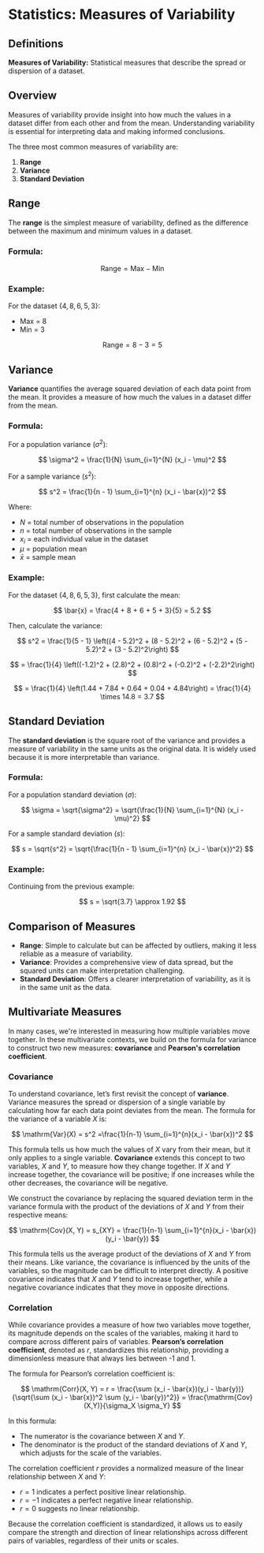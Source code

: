 # Statistics: Measures of Variability

## Definitions

**Measures of Variability:** Statistical measures that describe the spread or dispersion of a dataset. 

## Overview

Measures of variability provide insight into how much the values in a dataset differ from each other and from the mean. Understanding variability is essential for interpreting data and making informed conclusions.

The three most common measures of variability are:

1. **Range**
2. **Variance**
3. **Standard Deviation**

## Range

The **range** is the simplest measure of variability, defined as the difference between the maximum and minimum values in a dataset.

### Formula:

$$
\text{Range} = \text{Max} - \text{Min}
$$

### Example:

For the dataset $\{4, 8, 6, 5, 3\}$:

- Max = 8
- Min = 3

$$
\text{Range} = 8 - 3 = 5
$$

## Variance

**Variance** quantifies the average squared deviation of each data point from the mean. It provides a measure of how much the values in a dataset differ from the mean.

### Formula:

For a population variance ($\sigma^2$):

$$
\sigma^2 = \frac{1}{N} \sum_{i=1}^{N} (x_i - \mu)^2
$$

For a sample variance ($s^2$):

$$
s^2 = \frac{1}{n - 1} \sum_{i=1}^{n} (x_i - \bar{x})^2
$$

Where:
- $N$ = total number of observations in the population
- $n$ = total number of observations in the sample
- $x_i$ = each individual value in the dataset
- $\mu$ = population mean
- $\bar{x}$ = sample mean

### Example:

For the dataset $\{4, 8, 6, 5, 3\}$, first calculate the mean:

$$
\bar{x} = \frac{4 + 8 + 6 + 5 + 3}{5} = 5.2
$$

Then, calculate the variance:

$$
s^2 = \frac{1}{5 - 1} \left((4 - 5.2)^2 + (8 - 5.2)^2 + (6 - 5.2)^2 + (5 - 5.2)^2 + (3 - 5.2)^2\right)
$$

$$
= \frac{1}{4} \left((-1.2)^2 + (2.8)^2 + (0.8)^2 + (-0.2)^2 + (-2.2)^2\right)
$$

$$
= \frac{1}{4} \left(1.44 + 7.84 + 0.64 + 0.04 + 4.84\right) = \frac{1}{4} \times 14.8 = 3.7
$$

## Standard Deviation

The **standard deviation** is the square root of the variance and provides a measure of variability in the same units as the original data. It is widely used because it is more interpretable than variance.

### Formula:

For a population standard deviation ($\sigma$):

$$
\sigma = \sqrt{\sigma^2} = \sqrt{\frac{1}{N} \sum_{i=1}^{N} (x_i - \mu)^2}
$$

For a sample standard deviation ($s$):

$$
s = \sqrt{s^2} = \sqrt{\frac{1}{n - 1} \sum_{i=1}^{n} (x_i - \bar{x})^2}
$$

### Example:

Continuing from the previous example:

$$
s = \sqrt{3.7} \approx 1.92
$$

## Comparison of Measures

- **Range**: Simple to calculate but can be affected by outliers, making it less reliable as a measure of variability.
- **Variance**: Provides a comprehensive view of data spread, but the squared units can make interpretation challenging.
- **Standard Deviation**: Offers a clearer interpretation of variability, as it is in the same unit as the data. 

## Multivariate Measures

In many cases, we're interested in measuring how multiple variables move together. In these multivariate contexts, we build on the formula for variance to construct two new measures: **covariance** and **Pearson's correlation coefficient**.

### Covariance

To understand covariance, let’s first revisit the concept of **variance**. Variance measures the spread or dispersion of a single variable by calculating how far each data point deviates from the mean. The formula for the variance of a variable $X$ is:

$$
\mathrm{Var}(X) = s^2 =\frac{1}{n-1} \sum_{i=1}^{n}(x_i - \bar{x})^2
$$

This formula tells us how much the values of $X$ vary from their mean, but it only applies to a single variable. **Covariance** extends this concept to two variables, $X$ and $Y$, to measure how they change together. If $X$ and $Y$ increase together, the covariance will be positive; if one increases while the other decreases, the covariance will be negative.

We construct the covariance by replacing the squared deviation term in the variance formula with the product of the deviations of $X$ and $Y$ from their respective means:

$$
\mathrm{Cov}(X, Y) = s_{XY} = \frac{1}{n-1} \sum_{i=1}^{n}(x_i - \bar{x})(y_i - \bar{y})
$$

This formula tells us the average product of the deviations of $X$ and $Y$ from their means. Like variance, the covariance is influenced by the units of the variables, so the magnitude can be difficult to interpret directly. A positive covariance indicates that $X$ and $Y$ tend to increase together, while a negative covariance indicates that they move in opposite directions.

### Correlation

While covariance provides a measure of how two variables move together, its magnitude depends on the scales of the variables, making it hard to compare across different pairs of variables. **Pearson’s correlation coefficient**, denoted as $r$, standardizes this relationship, providing a dimensionless measure that always lies between -1 and 1.

The formula for Pearson’s correlation coefficient is:

$$
\mathrm{Corr}(X, Y) = r = \frac{\sum (x_i - \bar{x})(y_i - \bar{y})}{\sqrt{\sum (x_i - \bar{x})^2 \sum (y_i - \bar{y})^2}} = \frac{\mathrm{Cov}(X,Y)}{\sigma_X \sigma_Y}
$$

In this formula:
- The numerator is the covariance between $X$ and $Y$.
- The denominator is the product of the standard deviations of $X$ and $Y$, which adjusts for the scale of the variables.

The correlation coefficient $r$ provides a normalized measure of the linear relationship between $X$ and $Y$:
- $r = 1$ indicates a perfect positive linear relationship.
- $r = -1$ indicates a perfect negative linear relationship.
- $r = 0$ suggests no linear relationship.

Because the correlation coefficient is standardized, it allows us to easily compare the strength and direction of linear relationships across different pairs of variables, regardless of their units or scales.